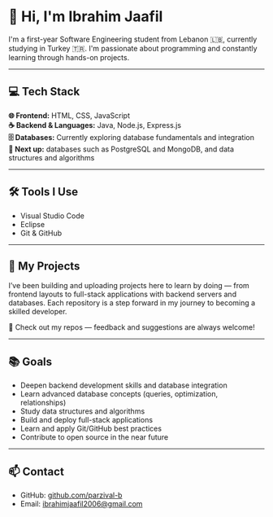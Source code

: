 # 👋 Hi, I'm Ibrahim Jaafil

I'm a first-year Software Engineering student from Lebanon 🇱🇧, currently studying in Turkey 🇹🇷. I'm passionate about programming and constantly learning through hands-on projects.

---

## 💻 Tech Stack

**🌐 Frontend:** HTML, CSS, JavaScript  
**☕ Backend & Languages:** Java, Node.js, Express.js  
**🗄️ Databases:** Currently exploring database fundamentals and integration    
**🚀 Next up:** databases such as PostgreSQL and MongoDB, and data structures and algorithms  

---

## 🛠️ Tools I Use

- Visual Studio Code  
- Eclipse  
- Git & GitHub  

---

## 📌 My Projects

I’ve been building and uploading projects here to learn by doing — from frontend layouts to full-stack applications with backend servers and databases. Each repository is a step forward in my journey to becoming a skilled developer.

📁 Check out my repos — feedback and suggestions are always welcome!

---

## 📚 Goals

- Deepen backend development skills and database integration  
- Learn advanced database concepts (queries, optimization, relationships)  
- Study data structures and algorithms  
- Build and deploy full-stack applications  
- Learn and apply Git/GitHub best practices  
- Contribute to open source in the near future  

---

## 📫 Contact

- GitHub: [github.com/parzival-b](https://github.com/parzival-b)  
- Email: ibrahimjaafil2006@gmail.com
